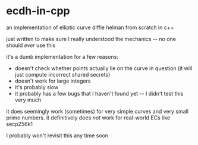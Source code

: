 # ecdh-in-cpp

an implementation of elliptic curve diffie helman from scratch in c++

just written to make sure I really understood the mechanics -- no one should *ever* use this

it's a dumb implementation for a few reasons:
* doesn't check whether points actually lie on the curve in question (it will just compute incorrect shared secrets)
* doesn't work for large integers
* it's probably slow
* it probably has a few bugs that I haven't found yet -- I didn't test this very much

it does seemingly work (sometimes) for very simple curves and very small prime numbers. it definitively does *not* work for real-world ECs like secp256k1

I probably won't revisit this any time soon

